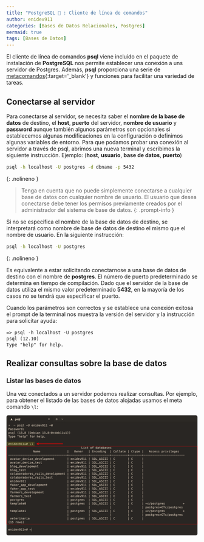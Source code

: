 ```yaml
---
title: "PostgreSQL 🐘 : Cliente de línea de comandos"
author: enidev911
categories: [Bases de Datos Relacionales, Postgres]
mermaid: true
tags: [Bases de Datos]
---
```



El cliente de línea de comandos **psql** viene incluido en el paquete de instalación de **PostgreSQL** nos permite establecer una conexión a uns servidor de Postgres. Además, **psql** proporciona una serie de [metacomandos](https://www.postgresql.org/docs/current/app-psql.html#APP-PSQL-META-COMMANDS){:target='_blank'} y funciones para facilitar una variedad de tareas.


## Conectarse al servidor

Para conectarse al servidor, se necesita saber el **nombre de la base de datos** de destino, el **host**, **puerto** del servidor, **nombre de usuario** y **password** aunque también algunos parámetros son opcionales si establecemos algunas modificaciones en la configuración o definimos algunas variables de entorno. Para que podamos probar una conexión al servidor a través de psql, abrimos una nueva terminal y escribimos la siguiente instrucción. Ejemplo: (**host**, **usuario**, **base de datos**, **puerto**)

```bash
psql -h localhost -U postgres -d dbname -p 5432
```
{: .nolineno }

> Tenga en cuenta que no puede simplemente conectarse a cualquier base de datos con cualquier nombre de usuario. El usuario que desea conectarse debe tener los permisos previamente creados por el administrador del sistema de base de datos.
{: .prompt-info }

Si no se especifica el nombre de la base de datos de destino, se interpretará como nombre de base de datos de destino el mismo que el nombre de usuario. En la siguiente instrucción:

```bash
psql -h localhost -U postgres
```
{: .nolineno }

Es equivalente a estar solicitando conectarnose a una base de datos de destino con el nombre de **postgres**. El número de puerto predeterminado se determina en tiempo de compilación. Dado que el servidor de la base de datos utiliza el mismo valor predeterminado **5432**, en la mayoría de los casos no se tendrá que especificar el puerto. 

Cuando los parámetros son correctos y se establece una conexión exitosa el prompt de la terminal nos muestra la versión del servidor y la instrucción para solicitar ayuda:

```
=> psql -h localhost -U postgres
psql (12.10)
Type "help" for help.
```

## Realizar consultas sobre la base de datos

### Listar las bases de datos

Una vez conectados a un servidor podemos realizar consultas. Por ejemplo, para obtener el listado de las bases de datos alojadas usamos el meta comando `\l`:

![listar bases de datos](/assets/img/postgres/psql-list-databases.png)


